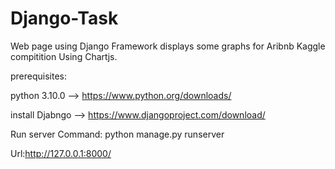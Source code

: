 # Django-Task
Web page using Django Framework displays some graphs for Aribnb Kaggle compitition Using Chartjs.

prerequisites:

python 3.10.0 --> https://www.python.org/downloads/

install Djabngo --> https://www.djangoproject.com/download/

Run server Command: python manage.py runserver

Url:http://127.0.0.1:8000/
